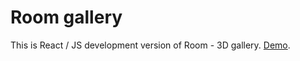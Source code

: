 # Room gallery

This is React / JS development version of Room - 3D gallery. [Demo](https://formir.io/room-react/).

